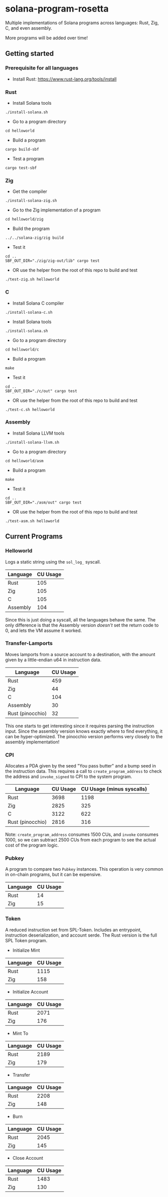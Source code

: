 # solana-program-rosetta

Multiple implementations of Solana programs across languages: Rust, Zig, C, and
even assembly.

More programs will be added over time!

## Getting started

### Prerequisite for all languages

* Install Rust: https://www.rust-lang.org/tools/install

### Rust

* Install Solana tools

```console
./install-solana.sh
```

* Go to a program directory

```console
cd helloworld
```

* Build a program

```console
cargo build-sbf
```

* Test a program

```console
cargo test-sbf
```

### Zig

* Get the compiler

```console
./install-solana-zig.sh
```

* Go to the Zig implementation of a program

```console
cd helloworld/zig
```

* Build the program

```console
../../solana-zig/zig build
```

* Test it

```console
cd ..
SBF_OUT_DIR="./zig/zig-out/lib" cargo test
```

* OR use the helper from the root of this repo to build and test

```console
./test-zig.sh helloworld
```

### C

* Install Solana C compiler

```console
./install-solana-c.sh
```

* Install Solana tools

```console
./install-solana.sh
```

* Go to a program directory

```console
cd helloworld/c
```

* Build a program

```console
make
```

* Test it

```console
cd ..
SBF_OUT_DIR="./c/out" cargo test
```

* OR use the helper from the root of this repo to build and test

```console
./test-c.sh helloworld
```

### Assembly

* Install Solana LLVM tools

```console
./install-solana-llvm.sh
```

* Go to a program directory

```console
cd helloworld/asm
```

* Build a program

```console
make
```

* Test it

```console
cd ..
SBF_OUT_DIR="./asm/out" cargo test
```

* OR use the helper from the root of this repo to build and test

```console
./test-asm.sh helloworld
```

## Current Programs

### Helloworld

Logs a static string using the `sol_log_` syscall.

| Language | CU Usage |
| --- | --- |
| Rust | 105 |
| Zig | 105 |
| C | 105 |
| Assembly | 104 |

Since this is just doing a syscall, all the languages behave the same. The only
difference is that the Assembly version *doesn't* set the return code to 0, and
lets the VM assume it worked.

### Transfer-Lamports

Moves lamports from a source account to a destination, with the amount given by
a little-endian u64 in instruction data.

| Language | CU Usage |
| --- | --- |
| Rust | 459 |
| Zig | 44 |
| C | 104 |
| Assembly | 30 |
| Rust (pinocchio) | 32 |

This one starts to get interesting since it requires parsing the instruction
input. Since the assembly version knows exactly where to find everything, it can
be hyper-optimized. The pinocchio version performs very closely to the assembly
implementation!

### CPI

Allocates a PDA given by the seed "You pass butter" and a bump seed in the
instruction data. This requires a call to `create_program_address` to check the
address and `invoke_signed` to CPI to the system program.

| Language | CU Usage | CU Usage (minus syscalls) |
| --- | --- | --- |
| Rust | 3698 | 1198 |
| Zig | 2825 | 325 |
| C | 3122 | 622 |
| Rust (pinocchio) | 2816 | 316 |

Note: `create_program_address` consumes 1500 CUs, and `invoke` consumes 1000, so
we can subtract 2500 CUs from each program to see the actual cost of the program
logic.

### Pubkey

A program to compare two `Pubkey` instances. This operation is very common in
on-chain programs, but it can be expensive.

| Language | CU Usage |
| --- | --- |
| Rust | 14 |
| Zig | 15 |

### Token

A reduced instruction set from SPL-Token. Includes an entrypoint, instruction
deserialization, and account serde. The Rust version is the full SPL Token
program.

  * Initialize Mint

| Language | CU Usage |
| --- | --- |
| Rust | 1115 |
| Zig | 158 |

  * Initialize Account

| Language | CU Usage |
| --- | --- |
| Rust | 2071 |
| Zig | 176 |

  * Mint To

| Language | CU Usage |
| --- | --- |
| Rust | 2189 |
| Zig | 179 |

  * Transfer

| Language | CU Usage |
| --- | --- |
| Rust | 2208 |
| Zig | 148 |

  * Burn

| Language | CU Usage |
| --- | --- |
| Rust | 2045 |
| Zig | 145 |

  * Close Account

| Language | CU Usage |
| --- | --- |
| Rust | 1483 |
| Zig | 130 |

